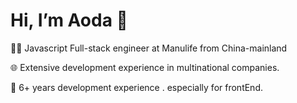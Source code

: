 # Hi, I’m Aoda 👋

🧑‍💻 Javascript Full-stack engineer at Manulife from China-mainland

🌐 Extensive development experience in multinational companies.

💼 6+ years development experience . especially for frontEnd.
